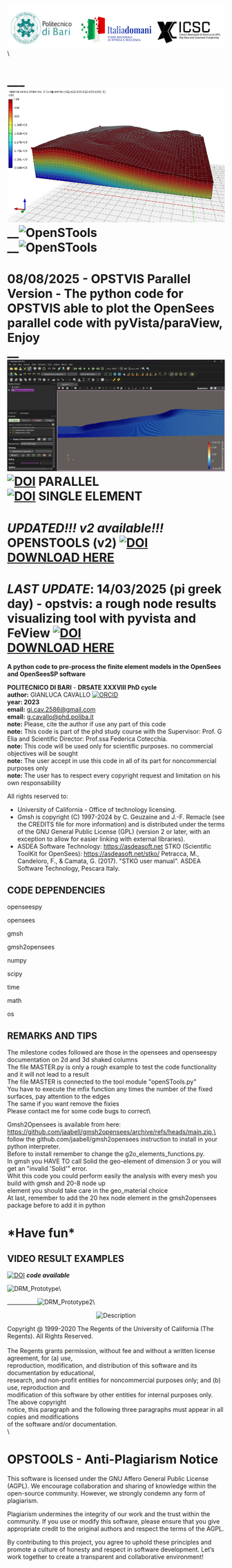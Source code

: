 

![logo](logo.png)\




___![OpenSTools](InitialStaticAnalysis.png)\
__![OpenSTools](animation.gif)\
__![OpenSTools](animation%20(2).gif)
==========
08/08/2025 - OPSTVIS Parallel Version - The python code for OPSTVIS able to plot the OpenSees parallel code with pyVista/paraView, Enjoy \
__![OpenSTools](PARAVIEW.png) [![DOI](https://zenodo.org/badge/DOI/10.5281/zenodo.16835626.svg)](https://doi.org/10.5281/zenodo.16835626) PARALLEL \
[![DOI](https://zenodo.org/badge/DOI/10.5281/zenodo.15025232.svg)](https://doi.org/10.5281/zenodo.15025232) SINGLE ELEMENT
==========
***UPDATED!!! v2 available!!!***
OPENSTOOLS (v2)
[![DOI](https://zenodo.org/badge/DOI/10.5281/zenodo.14056127.svg)](https://doi.org/10.5281/zenodo.14056127) \
[DOWNLOAD HERE](https://doi.org/10.5281/zenodo.14056127)
==========
***LAST UPDATE***:
14/03/2025 (pi greek day) - opstvis: a rough node results visualizing tool with pyvista and FeView [![DOI](https://zenodo.org/badge/DOI/10.5281/zenodo.15025232.svg)](https://doi.org/10.5281/zenodo.15025232)
\
[DOWNLOAD HERE](https://zenodo.org/records/15025232)
==========

**A python code to pre-process the finite element models in the OpenSees and OpenSeesSP software**

**POLITECNICO DI BARI** - **DRSATE XXXVIII PhD cycle**\
**author:** GIANLUCA CAVALLO 
[![ORCID](https://img.shields.io/badge/ORCID-ID-green?logo=orcid)](https://orcid.org/0009-0000-6177-0875)\
**year: 2023**\
**email:** gi.cav.2586@gmail.com\
**email:** g.cavallo@phd.poliba.it\
**note:** Please, cite the author if use any part of this code\
**note:** This code is part of the phd study course with the Supervisor: Prof. G Elia and Scientific Director: Prof.ssa Federica Cotecchia.\
**note:** This code will be used only for scientific purposes. no commercial objectives will be sought\
**note:** The user accept in use this code in all of its part for noncommercial purposes only\
**note:** The user has to respect every copyright request and limitation on his own responsability

All rights reserved to:
- University of California - Office of technology licensing.
- Gmsh is copyright (C) 1997-2024 by C. Geuzaine and J.-F. Remacle (see the CREDITS file for more information) and is distributed under the terms of the GNU General Public License (GPL) (version 2 
  or later, with an exception to allow for easier linking with external libraries). 
- ASDEA Software Technology: https://asdeasoft.net 
STKO (Scientific ToolKit for OpenSees): https://asdeasoft.net/stko/ 
Petracca, M., Candeloro, F., & Camata, G. (2017). "STKO user manual". ASDEA Software Technology, Pescara Italy.

CODE DEPENDENCIES
-----------------

openseespy  

opensees 

gmsh 

gmsh2opensees 

numpy 

scipy 

time 

math 

os


REMARKS AND TIPS
----------------

The milestone codes followed are those in the opensees and openseespy documentation on 2d and 3d shaked columns\
The file MASTER.py is only a rough example to test the code functionality and it will not lead to a result\
The file MASTER is connected to the tool module "openSTools.py"\
You have to execute the mfix function any times the number of the fixed surfaces, pay attention to the edges\
The same if you want remove the fixies\
Please contact me for some code bugs to correct\

Gmsh2Opensees is available from  here: https://github.com/jaabell/gmsh2opensees/archive/refs/heads/main.zip,\
follow the github.com/jaabell/gmsh2opensees instruction to install in your python interpreter.\
Before to install remember to change the g2o_elements_functions.py.\
In gmsh you HAVE TO call Solid the geo-element of dimension 3 or you will get an "invalid 'Solid'" error.\
Whit this code you could perform easily the analysis with every mesh you build with gmsh and 20-8 node up \
element you should take care in the geo_material choice\
At last, remember to add the 20 hex node element in the gmsh2opensees package before to add it in python

\***Have fun***
=============================




VIDEO RESULT EXAMPLES
---------------------
[![DOI](https://zenodo.org/badge/DOI/10.5281/zenodo.14174620.svg)](https://doi.org/10.5281/zenodo.14174620) ***code available***


![DRM_Prototype](GIF_pendio.gif)\

___________![DRM_Prototype2](2DPrototype.gif)\

<div align="center">
<img src="output.gif" alt="Description" width="800" height="600" />
</div>


Copyright @ 1999-2020 The Regents of the University of California (The Regents). All Rights Reserved.\
\
The Regents grants permission, without fee and without a written license agreement, for (a) use, \
reproduction, modification, and distribution of this software and its documentation by educational, \
research, and non-profit entities for noncommercial purposes only; and (b) use, reproduction and \
modification of this software by other entities for internal purposes only. The above copyright \
notice, this paragraph and the following three paragraphs must appear in all copies and modifications \
of the software and/or documentation.\
\

OPSTOOLS - Anti-Plagiarism Notice
==================================
This software is licensed under the GNU Affero General Public License (AGPL). We encourage collaboration and sharing of knowledge within the open-source community. However, we strongly condemn any form of plagiarism.

Plagiarism undermines the integrity of our work and the trust within the community. If you use or modify this software, please ensure that you give appropriate credit to the original authors and respect the terms of the AGPL.

By contributing to this project, you agree to uphold these principles and promote a culture of honesty and respect in software development. Let’s work together to create a transparent and collaborative environment!



